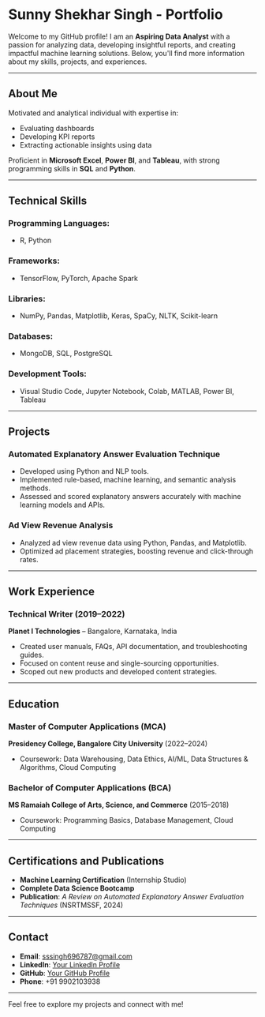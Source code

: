 # Sunny Shekhar Singh - Portfolio

Welcome to my GitHub profile! I am an **Aspiring Data Analyst** with a passion for analyzing data, developing insightful reports, and creating impactful machine learning solutions. Below, you'll find more information about my skills, projects, and experiences.

---

## About Me

Motivated and analytical individual with expertise in:
- Evaluating dashboards
- Developing KPI reports
- Extracting actionable insights using data

Proficient in **Microsoft Excel**, **Power BI**, and **Tableau**, with strong programming skills in **SQL** and **Python**.

---

## Technical Skills

### Programming Languages:
- R, Python

### Frameworks:
- TensorFlow, PyTorch, Apache Spark

### Libraries:
- NumPy, Pandas, Matplotlib, Keras, SpaCy, NLTK, Scikit-learn

### Databases:
- MongoDB, SQL, PostgreSQL

### Development Tools:
- Visual Studio Code, Jupyter Notebook, Colab, MATLAB, Power BI, Tableau

---

## Projects

### **Automated Explanatory Answer Evaluation Technique**
- Developed using Python and NLP tools.
- Implemented rule-based, machine learning, and semantic analysis methods.
- Assessed and scored explanatory answers accurately with machine learning models and APIs.

### **Ad View Revenue Analysis**
- Analyzed ad view revenue data using Python, Pandas, and Matplotlib.
- Optimized ad placement strategies, boosting revenue and click-through rates.

---

## Work Experience

### **Technical Writer** (2019–2022)
**Planet I Technologies** – Bangalore, Karnataka, India
- Created user manuals, FAQs, API documentation, and troubleshooting guides.
- Focused on content reuse and single-sourcing opportunities.
- Scoped out new products and developed content strategies.

---

## Education

### **Master of Computer Applications (MCA)**
**Presidency College, Bangalore City University** (2022–2024)
- Coursework: Data Warehousing, Data Ethics, AI/ML, Data Structures & Algorithms, Cloud Computing

### **Bachelor of Computer Applications (BCA)**
**MS Ramaiah College of Arts, Science, and Commerce** (2015–2018)
- Coursework: Programming Basics, Database Management, Cloud Computing

---

## Certifications and Publications

- **Machine Learning Certification** (Internship Studio)
- **Complete Data Science Bootcamp**
- **Publication**: *A Review on Automated Explanatory Answer Evaluation Techniques* (NSRTMSSF, 2024)

---

## Contact

- **Email**: [sssingh696787@gmail.com](mailto:sssingh696787@gmail.com)
- **LinkedIn**: [Your LinkedIn Profile](#)
- **GitHub**: [Your GitHub Profile](#)
- **Phone**: +91 9902103938

---

Feel free to explore my projects and connect with me!
